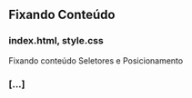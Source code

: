 ## Fixando Conteúdo

### index.html, style.css

Fixando conteúdo Seletores e Posicionamento

### [...]